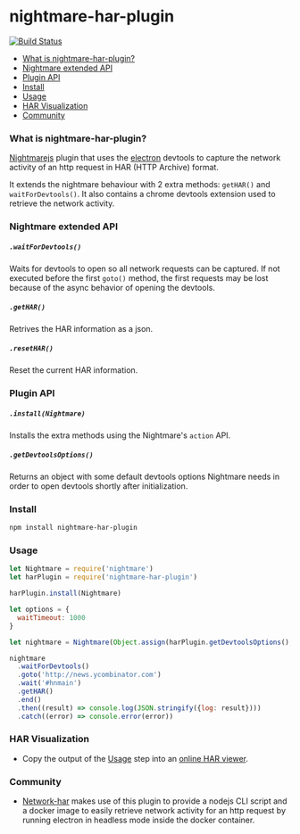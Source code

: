 nightmare-har-plugin
====================

[![Build Status](https://travis-ci.org/alexbardas/nightmare-har-plugin.svg?branch=master)](https://travis-ci.org/alexbardas/nightmare-har-plugin)

- [What is nightmare-har-plugin?](#what-is-nightmare-har-plugin)
- [Nightmare extended API](#nightmare-extended-api)
- [Plugin API](#plugin-api)
- [Install](#install)
- [Usage](#usage)
- [HAR Visualization](#har-visualization)
- [Community](#community)

### What is nightmare-har-plugin?

[Nightmarejs](https://nightmarejs.org) plugin that uses the [electron](http://electron.atom.io) devtools to capture the network activity of an http request in HAR (HTTP Archive) format.

It extends the nightmare behaviour with 2 extra methods: `getHAR()` and `waitForDevtools()`. It also contains a chrome devtools extension used to retrieve the network activity.


### Nightmare extended API
##### `.waitForDevtools()`
Waits for devtools to open so all network requests can be captured. If not executed before the first `goto()` method, the first requests may be lost because of the async behavior of opening the devtools.

##### `.getHAR()`
Retrives the HAR information as a json.

##### `.resetHAR()`
Reset the current HAR information.

### Plugin API
##### `.install(Nightmare)`
Installs the extra methods using the Nightmare's `action` API.

##### `.getDevtoolsOptions()`
Returns an object with some default devtools options Nightmare needs in order to open devtools shortly after initialization.


### Install

```sh
npm install nightmare-har-plugin
```


### Usage

```js
let Nightmare = require('nightmare')
let harPlugin = require('nightmare-har-plugin')

harPlugin.install(Nightmare)

let options = {
  waitTimeout: 1000
}

let nightmare = Nightmare(Object.assign(harPlugin.getDevtoolsOptions(), options))

nightmare
  .waitForDevtools()
  .goto('http://news.ycombinator.com')
  .wait('#hnmain')
  .getHAR()
  .end()
  .then((result) => console.log(JSON.stringify({log: result})))
  .catch((error) => console.error(error))
```

### HAR Visualization

- Copy the output of the [Usage](#usage) step into an [online HAR viewer](http://www.softwareishard.com/har/viewer/).

### Community

- [Network-har](https://github.com/alexbardas/network-har) makes use of this plugin to provide a nodejs CLI script and a docker image to easily retrieve network activity for an http request by running electron in headless mode inside the docker container.
